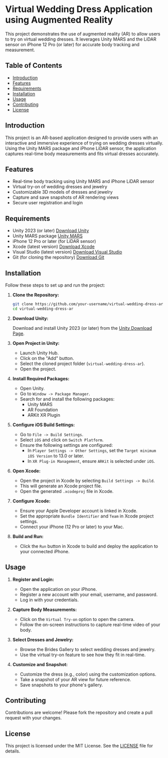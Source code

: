 # Virtual Wedding Dress Application using Augmented Reality

This project demonstrates the use of augmented reality (AR) to allow users to try on virtual wedding dresses. It leverages Unity MARS and the LiDAR sensor on iPhone 12 Pro (or later) for accurate body tracking and measurement.

## Table of Contents

- [Introduction](#introduction)
- [Features](#features)
- [Requirements](#requirements)
- [Installation](#installation)
- [Usage](#usage)
- [Contributing](#contributing)
- [License](#license)

## Introduction

This project is an AR-based application designed to provide users with an interactive and immersive experience of trying on wedding dresses virtually. Using the Unity MARS package and iPhone LiDAR sensor, the application captures real-time body measurements and fits virtual dresses accurately.

## Features

- Real-time body tracking using Unity MARS and iPhone LiDAR sensor
- Virtual try-on of wedding dresses and jewelry
- Customizable 3D models of dresses and jewelry
- Capture and save snapshots of AR rendering views
- Secure user registration and login

## Requirements

- Unity 2023 (or later) [Download Unity](https://unity.com/releases/editor/whats-new/2023.1.0)
- Unity MARS package [Unity MARS](https://unity.com/products/mars)
- iPhone 12 Pro or later (for LiDAR sensor)
- Xcode (latest version) [Download Xcode](https://developer.apple.com/xcode/)
- Visual Studio (latest version) [Download Visual Studio](https://visualstudio.microsoft.com/vs/)
- Git (for cloning the repository) [Download Git](https://git-scm.com/)

## Installation

Follow these steps to set up and run the project:

1. **Clone the Repository:**

    ```bash
    git clone https://github.com/your-username/virtual-wedding-dress-ar.git
    cd virtual-wedding-dress-ar
    ```

2. **Download Unity:**

    Download and install Unity 2023 (or later) from the [Unity Download Page](https://unity.com/releases/editor/whats-new/2023.1.0).

3. **Open Project in Unity:**

    - Launch Unity Hub.
    - Click on the "Add" button.
    - Select the cloned project folder (`virtual-wedding-dress-ar`).
    - Open the project.

4. **Install Required Packages:**

    - Open Unity.
    - Go to `Window -> Package Manager`.
    - Search for and install the following packages:
        - Unity MARS
        - AR Foundation
        - ARKit XR Plugin

5. **Configure iOS Build Settings:**

    - Go to `File -> Build Settings`.
    - Select `iOS` and click on `Switch Platform`.
    - Ensure the following settings are configured:
        - In `Player Settings -> Other Settings`, set the `Target minimum iOS Version` to 13.0 or later.
        - In `XR Plug-in Management`, ensure `ARKit` is selected under `iOS`.
    
6. **Open Xcode:**

    - Open the project in Xcode by selecting `Build Settings -> Build`.
    - This will generate an Xcode project file.
    - Open the generated `.xcodeproj` file in Xcode.

7. **Configure Xcode:**

    - Ensure your Apple Developer account is linked in Xcode.
    - Set the appropriate `Bundle Identifier` and `Team` in Xcode project settings.
    - Connect your iPhone (12 Pro or later) to your Mac.

8. **Build and Run:**

    - Click the `Run` button in Xcode to build and deploy the application to your connected iPhone.

## Usage

1. **Register and Login:**

    - Open the application on your iPhone.
    - Register a new account with your email, username, and password.
    - Log in with your credentials.

2. **Capture Body Measurements:**

    - Click on the `Virtual Try-on` option to open the camera.
    - Follow the on-screen instructions to capture real-time video of your body.

3. **Select Dresses and Jewelry:**

    - Browse the Brides Gallery to select wedding dresses and jewelry.
    - Use the virtual try-on feature to see how they fit in real-time.

4. **Customize and Snapshot:**

    - Customize the dress (e.g., color) using the customization options.
    - Take a snapshot of your AR view for future reference.
    - Save snapshots to your phone's gallery.

## Contributing

Contributions are welcome! Please fork the repository and create a pull request with your changes.

## License

This project is licensed under the MIT License. See the [LICENSE](LICENSE) file for details.
